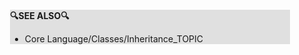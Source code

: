 <div style="margin:2em; background-color: #e0e0e0;">

<strong>🔍SEE ALSO🔍</strong>

 * Core Language/Classes/Inheritance_TOPIC

</div>

